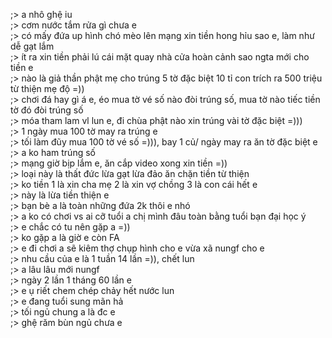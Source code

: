 ;> a nhô ghệ iu<br>
;> cơm nước tắm rửa gì chưa e<br>
;> có mấy đứa up hình chó mèo lên mạng xin tiền hong hỉu sao e, làm như dễ gạt lắm<br>
;> ít ra xin tiền phải lú cái mặt quay nhà cửa hoàn cảnh sao ngta mới cho tiền e<br>
;> nào là giả thần phật mẹ cho trúng 5 tờ đặc biệt 10 tỉ con trích ra 500 triệu từ thiện mẹ độ =))<br>
;> chơi đá hay gì á e, éo mua tờ vé số nào đòi trúng số, mua tờ nào tiếc tiền tờ đó đòi trúng số<br>
;> móa tham lam vl lun e, đi chùa phật nào xin trúng vài tờ đặc biệt =)))<br>
;> 1 ngày mua 100 tờ may ra trúng e<br>
;> tối làm đũy mua 100 tờ vé số =))), bay 1 củ/ ngày may ra ăn tờ đặc biệt e<br>
;> a ko ham trúng số<br>
;> mạng giờ bịp lắm e, ăn cắp video xong xin tiền =))<br>
;> loại này là thất đức lừa gạt lừa đảo ăn chặn tiền từ thiện<br>
;> ko tiền 1 là xin cha mẹ 2 là xin vợ chồng 3 là con cái hết e<br>
;> này là lừa tiền thiện e<br>
;> bạn bè a là toàn những đứa 2k thôi e nhó<br>
;> a ko có chơi vs ai cỡ tuổi a chị mình đâu toàn bằng tuổi bạn đại học ý<br>
;> e chắc có tu nên gặp a =))<br>
;> ko gặp a là giờ e còn FA<br>
;> e đi chơi a sẽ kiêm thợ chụp hình cho e vừa xã nungf cho e<br>
;> nhu cầu của e là 1 tuần 14 lần =)), chết lun<br>
;> a lâu lâu mới nungf<br>
;> ngày 2 lần 1 tháng 60 lần e<br>
;> e ụ riết chem chép chảy hết nước lun<br>
;> e đang tuổi sung mãn hả<br>
;> tối ngủ chung a là đc e<br>
;> ghệ răm bùn ngủ chưa e
